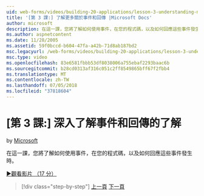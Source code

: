 ```yaml
---
uid: web-forms/videos/building-20-applications/lesson-3-understanding-more-about-events-and-postback
title: '[第 3 課:] 了解更多關於事件和回傳 |Microsoft Docs'
author: microsoft
description: 在這一課，您將了解如何使用事件，在您的程式碼，以及如何回應這些事件發生時。
ms.author: aspnetcontent
ms.date: 11/28/2005
ms.assetid: 59f0bccd-b604-47fa-a42b-71d8ab187bd2
msc.legacyurl: /web-forms/videos/building-20-applications/lesson-3-understanding-more-about-events-and-postback
msc.type: video
ms.openlocfilehash: 83e6581fbbb53df8038006a755ebaf2293baac6b
ms.sourcegitcommit: b28cd0313af316c051c2ff8549865bff67f2fbb4
ms.translationtype: MT
ms.contentlocale: zh-TW
ms.lasthandoff: 07/05/2018
ms.locfileid: "37818604"
---
```

<a name="lesson-3--understanding-more-about-events-and-postback"></a>[第 3 課:] 深入了解事件和回傳的了解
====================
by [Microsoft](https://github.com/microsoft)

在這一課，您將了解如何使用事件，在您的程式碼，以及如何回應這些事件發生時。

[&#9654;觀看影片 （17 分）](https://channel9.msdn.com/Blogs/ASP-NET-Site-Videos/lesson-3-understanding-more-about-events-and-postback)

> [!div class="step-by-step"]
> [上一頁](lesson-2-creating-a-web-forms-user-interface.md)
> [下一頁](lesson-4-understanding-web-application-state.md)
